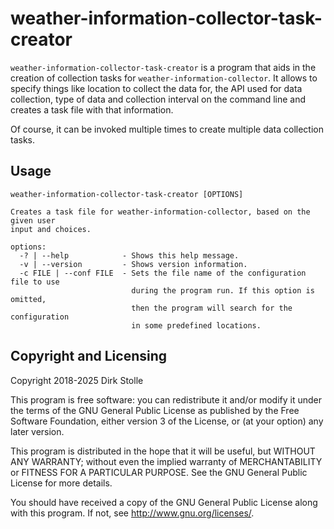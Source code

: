 # weather-information-collector-task-creator

`weather-information-collector-task-creator` is a program that aids in the
creation of collection tasks for `weather-information-collector`. It allows to
specify things like location to collect the data for, the API used for data
collection, type of data and collection interval on the command line and creates
a task file with that information.

Of course, it can be invoked multiple times to create multiple data collection
tasks.

## Usage

```
weather-information-collector-task-creator [OPTIONS]

Creates a task file for weather-information-collector, based on the given user
input and choices.

options:
  -? | --help            - Shows this help message.
  -v | --version         - Shows version information.
  -c FILE | --conf FILE  - Sets the file name of the configuration file to use
                           during the program run. If this option is omitted,
                           then the program will search for the configuration
                           in some predefined locations.
```

## Copyright and Licensing

Copyright 2018-2025  Dirk Stolle

This program is free software: you can redistribute it and/or modify
it under the terms of the GNU General Public License as published by
the Free Software Foundation, either version 3 of the License, or
(at your option) any later version.

This program is distributed in the hope that it will be useful,
but WITHOUT ANY WARRANTY; without even the implied warranty of
MERCHANTABILITY or FITNESS FOR A PARTICULAR PURPOSE.  See the
GNU General Public License for more details.

You should have received a copy of the GNU General Public License
along with this program.  If not, see <http://www.gnu.org/licenses/>.
